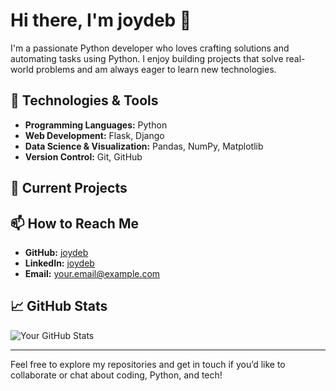 <!-- README.md -->

# Hi there, I'm joydeb 👋

I'm a passionate Python developer who loves crafting solutions and automating tasks using Python. I enjoy building projects that solve real-world problems and am always eager to learn new technologies.

## 🚀 Technologies & Tools

- **Programming Languages:** Python
- **Web Development:** Flask, Django 
- **Data Science & Visualization:** Pandas, NumPy, Matplotlib 
- **Version Control:** Git, GitHub

## 🔭 Current Projects



## 📫 How to Reach Me

- **GitHub:** [joydeb](https://github.com/joydeb)
- **LinkedIn:** [joydeb](https://www.linkedin.com/in/joydeb)
- **Email:** your.email@example.com

## 📈 GitHub Stats

![Your GitHub Stats](https://github-readme-stats.vercel.app/api?username=joydeb&show_icons=true&theme=radical)

---

Feel free to explore my repositories and get in touch if you’d like to collaborate or chat about coding, Python, and tech!
